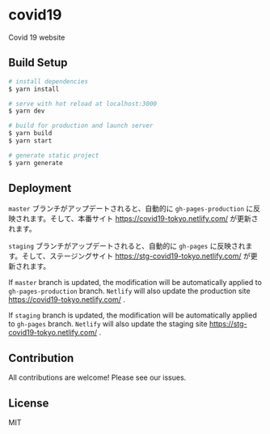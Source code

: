 # covid19

Covid 19 website

## Build Setup

``` bash
# install dependencies
$ yarn install

# serve with hot reload at localhost:3000
$ yarn dev

# build for production and launch server
$ yarn build
$ yarn start

# generate static project
$ yarn generate
```

## Deployment

`master` ブランチがアップデートされると、自動的に `gh-pages-production` に反映されます。そして、本番サイト https://covid19-tokyo.netlify.com/ が更新されます。

`staging` ブランチがアップデートされると、自動的に `gh-pages` に反映されます。そして、ステージングサイト https://stg-covid19-tokyo.netlify.com/ が更新されます。


If `master` branch is updated, the modification will be automatically applied to `gh-pages-production` branch.
`Netlify` will also update the production site https://covid19-tokyo.netlify.com/ .

If `staging` branch is updated, the modification will be automatically applied to `gh-pages` branch.
`Netlify` will also update the staging site https://stg-covid19-tokyo.netlify.com/ .


## Contribution

All contributions are welcome!
Please see our issues.

## License

MIT
